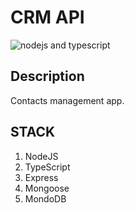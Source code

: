# CRM API

![nodejs and typescript]("https://external-content.duckduckgo.com/iu/?u=https%3A%2F%2Fimgs.developpaper.com%2Fimgs%2F3018372340-491a3555a7e95d93_articlex.jpg&f=1&nofb=1")

## Description
Contacts management app.

## STACK
1. NodeJS
2. TypeScript
3. Express
4. Mongoose
5. MondoDB
